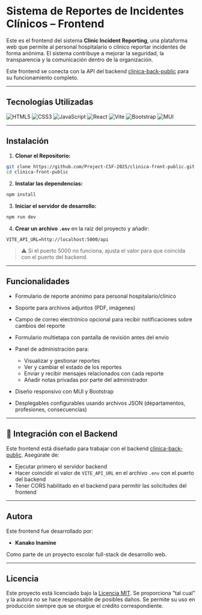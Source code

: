 # Sistema de Reportes de Incidentes Clínicos – Frontend

Este es el frontend del sistema **Clinic Incident Reporting**, una plataforma web que permite al personal hospitalario o clínico reportar incidentes de forma anónima. El sistema contribuye a mejorar la seguridad, la transparencia y la comunicación dentro de la organización.

Este frontend se conecta con la API del backend [clinica-back-public](https://github.com/Project-CSF-2025/clinica-back-public) para su funcionamiento completo.

---

## Tecnologías Utilizadas

![HTML5](https://img.shields.io/badge/-html5-333333.svg?logo=html5&style=for-the-badge&logoColor=%23E34F26)
![CSS3](https://img.shields.io/badge/-css3-333333.svg?logo=css3&style=for-the-badge&logoColor=%231572B6)
![JavaScript](https://img.shields.io/badge/-javascript-333333.svg?logo=javascript&style=for-the-badge&logoColor=%23F7DF1E)
![React](https://img.shields.io/badge/-react-333333.svg?logo=react&style=for-the-badge&logoColor=%2361DAFB)
![Vite](https://img.shields.io/badge/-Vite-333333.svg?logo=Vite&style=for-the-badge&logoColor=%23646CFF)
![Bootstrap](https://img.shields.io/badge/-bootstrap-333333.svg?logo=bootstrap&style=for-the-badge&logoColor=%237952B3)
![MUI](https://img.shields.io/badge/-mui-333333.svg?logo=mui&style=for-the-badge&logoColor=%23007FFF)

---

## Instalación

1. **Clonar el Repositorio:**

```bash
git clone https://github.com/Project-CSF-2025/clinica-front-public.git
cd clinica-front-public
````

2. **Instalar las dependencias:**

```bash
npm install
```

3. **Iniciar el servidor de desarrollo:**

```bash
npm run dev
```

4. **Crear un archivo `.env`** en la raíz del proyecto y añadir:

```env
VITE_API_URL=http://localhost:5000/api
```

> ⚠️ Si el puerto 5000 no funciona, ajusta el valor para que coincida con el puerto del backend.

---

## Funcionalidades

* Formulario de reporte anónimo para personal hospitalario/clínico

* Soporte para archivos adjuntos (PDF, imágenes)

* Campo de correo electrónico opcional para recibir notificaciones sobre cambios del reporte

* Formulario multietapa con pantalla de revisión antes del envío

* Panel de administración para:

  * Visualizar y gestionar reportes
  * Ver y cambiar el estado de los reportes
  * Enviar y recibir mensajes relacionados con cada reporte
  * Añadir notas privadas por parte del administrador

* Diseño responsivo con MUI y Bootstrap

* Desplegables configurables usando archivos JSON (departamentos, profesiones, consecuencias)

---

## 🔗 Integración con el Backend

Este frontend está diseñado para trabajar con el backend [clinica-back-public](https://github.com/Project-CSF-2025/clinica-back-public). Asegúrate de:

* Ejecutar primero el servidor backend
* Hacer coincidir el valor de `VITE_API_URL` en el archivo `.env` con el puerto del backend
* Tener CORS habilitado en el backend para permitir las solicitudes del frontend

---

## Autora

Este frontend fue desarrollado por:

* **Kanako Inamine**

Como parte de un proyecto escolar full-stack de desarrollo web.

---

## Licencia

Este proyecto está licenciado bajo la [Licencia MIT](./LICENSE).
Se proporciona "tal cual" y la autora no se hace responsable de posibles daños.
Se permite su uso en producción siempre que se otorgue el crédito correspondiente.
